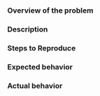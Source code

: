 <!-- PLEASE READ THE FOLLOWING INSTRUCTIONS -->

<!-- Is it about Adldap2 or about the Docs? -->
<!-- Is it a bug/feature/question or do you need help? -->

### Overview of the problem

<!-- UNCOMMENT THE APPROPRIATE LINES -->

<!-- This is about **Adldap2** -->
<!-- This is about **Adldap2 Documentation** -->
<!-- I'm using PHP **version** [x.x.x] -->
<!-- I'm using Adldap2 **version** [x.x.x] -->
<!-- I can't connect to my LDAP server -->
<!-- I am sure this issue is **not a duplicate**? -->

### Description

<!-- Description of the bug, enhancement, or question -->

### Steps to Reproduce

<!--
1. First Step
2. Second Step
3. and so on...
-->

### Expected behavior

<!-- What you expected to happen -->

### Actual behavior

<!-- What actually happened -->
